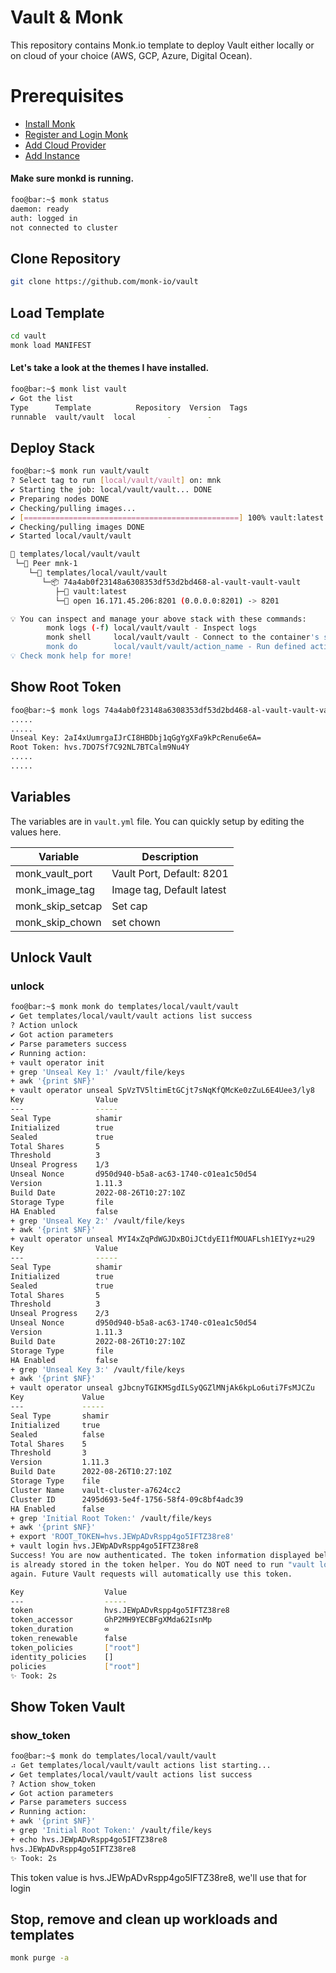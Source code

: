 # Vault & Monk

This repository contains Monk.io template to deploy Vault either locally or on cloud of your choice (AWS, GCP, Azure, Digital Ocean).

# Prerequisites

- [Install Monk](https://docs.monk.io/docs/get-monk)
- [Register and Login Monk](https://docs.monk.io/docs/acc-and-auth)
- [Add Cloud Provider](https://docs.monk.io/docs/cloud-provider)
- [Add Instance](https://docs.monk.io/docs/multi-cloud)

#### Make sure monkd is running.

```bash
foo@bar:~$ monk status
daemon: ready
auth: logged in
not connected to cluster
```

## Clone Repository

```bash
git clone https://github.com/monk-io/vault
```

## Load Template

```bash
cd vault
monk load MANIFEST
```

#### Let's take a look at the themes I have installed.

```bash
foo@bar:~$ monk list vault
✔ Got the list
Type      Template          Repository  Version  Tags
runnable  vault/vault  local       -        -

```

## Deploy Stack

```bash
foo@bar:~$ monk run vault/vault
? Select tag to run [local/vault/vault] on: mnk
✔ Starting the job: local/vault/vault... DONE
✔ Preparing nodes DONE
✔ Checking/pulling images...
✔ [================================================] 100% vault:latest mnk-1
✔ Checking/pulling images DONE
✔ Started local/vault/vault

🔩 templates/local/vault/vault
 └─🧊 Peer mnk-1
    └─🔩 templates/local/vault/vault
       └─📦 74a4ab0f23148a6308353df53d2bd468-al-vault-vault-vault
          ├─🧩 vault:latest
          └─🔌 open 16.171.45.206:8201 (0.0.0.0:8201) -> 8201

💡 You can inspect and manage your above stack with these commands:
        monk logs (-f) local/vault/vault - Inspect logs
        monk shell     local/vault/vault - Connect to the container's shell
        monk do        local/vault/vault/action_name - Run defined action (if exists)
💡 Check monk help for more!
```

## Show Root Token

```bash
foo@bar:~$ monk logs 74a4ab0f23148a6308353df53d2bd468-al-vault-vault-vault
.....
.....
Unseal Key: 2aI4xUumrgaIJrCI8HBDbj1qGgYgXFa9kPcRenu6e6A=
Root Token: hvs.7DO7Sf7C92NL7BTCalm9Nu4Y
.....
.....

```

## Variables

The variables are in `vault.yml` file. You can quickly setup by editing the values here.

| Variable                     	| Description                               	|
|------------------------------	|-------------------------------------------	|
| monk_vault_port               | Vault Port, Default: 8201 	               |
| monk_image_tag             	| Image tag, Default latest                     	|
| monk_skip_setcap             	| Set cap                      	|
| monk_skip_chown             	| set chown                     	|

## Unlock Vault

### unlock

```bash
foo@bar:~$ monk monk do templates/local/vault/vault                                                                                                
✔ Get templates/local/vault/vault actions list success
? Action unlock
✔ Got action parameters
✔ Parse parameters success
✔ Running action:
+ vault operator init
+ grep 'Unseal Key 1:' /vault/file/keys
+ awk '{print $NF}'
+ vault operator unseal SpVzTV5ltimEtGCjt7sNqKfQMcKe0zZuL6E4Uee3/ly8
Key                Value
---                -----
Seal Type          shamir
Initialized        true
Sealed             true
Total Shares       5
Threshold          3
Unseal Progress    1/3
Unseal Nonce       d950d940-b5a8-ac63-1740-c01ea1c50d54
Version            1.11.3
Build Date         2022-08-26T10:27:10Z
Storage Type       file
HA Enabled         false
+ grep 'Unseal Key 2:' /vault/file/keys
+ awk '{print $NF}'
+ vault operator unseal MYI4xZqPdWGJDxBOiJCtdyEI1fMOUAFLsh1EIYyz+u29
Key                Value
---                -----
Seal Type          shamir
Initialized        true
Sealed             true
Total Shares       5
Threshold          3
Unseal Progress    2/3
Unseal Nonce       d950d940-b5a8-ac63-1740-c01ea1c50d54
Version            1.11.3
Build Date         2022-08-26T10:27:10Z
Storage Type       file
HA Enabled         false
+ grep 'Unseal Key 3:' /vault/file/keys
+ awk '{print $NF}'
+ vault operator unseal gJbcnyTGIKMSgdILSyQGZlMNjAk6kpLo6uti7FsMJCZu
Key             Value
---             -----
Seal Type       shamir
Initialized     true
Sealed          false
Total Shares    5
Threshold       3
Version         1.11.3
Build Date      2022-08-26T10:27:10Z
Storage Type    file
Cluster Name    vault-cluster-a7624cc2
Cluster ID      2495d693-5e4f-1756-58f4-09c8bf4adc39
HA Enabled      false
+ grep 'Initial Root Token:' /vault/file/keys
+ awk '{print $NF}'
+ export 'ROOT_TOKEN=hvs.JEWpADvRspp4go5IFTZ38re8'
+ vault login hvs.JEWpADvRspp4go5IFTZ38re8
Success! You are now authenticated. The token information displayed below
is already stored in the token helper. You do NOT need to run "vault login"
again. Future Vault requests will automatically use this token.

Key                  Value
---                  -----
token                hvs.JEWpADvRspp4go5IFTZ38re8
token_accessor       GhP2MH9YECBFgXMda62IsnMp
token_duration       ∞
token_renewable      false
token_policies       ["root"]
identity_policies    []
policies             ["root"]
✨ Took: 2s
```

## Show Token Vault

### show_token

```bash
foo@bar:~$ monk do templates/local/vault/vault    
⠴ Get templates/local/vault/vault actions list starting...
✔ Get templates/local/vault/vault actions list success
? Action show_token
✔ Got action parameters
✔ Parse parameters success
✔ Running action:
+ awk '{print $NF}'
+ grep 'Initial Root Token:' /vault/file/keys
+ echo hvs.JEWpADvRspp4go5IFTZ38re8
hvs.JEWpADvRspp4go5IFTZ38re8
✨ Took: 2s
```

This token value is hvs.JEWpADvRspp4go5IFTZ38re8, we'll use that for login

## Stop, remove and clean up workloads and templates

```bash
monk purge -a
```
